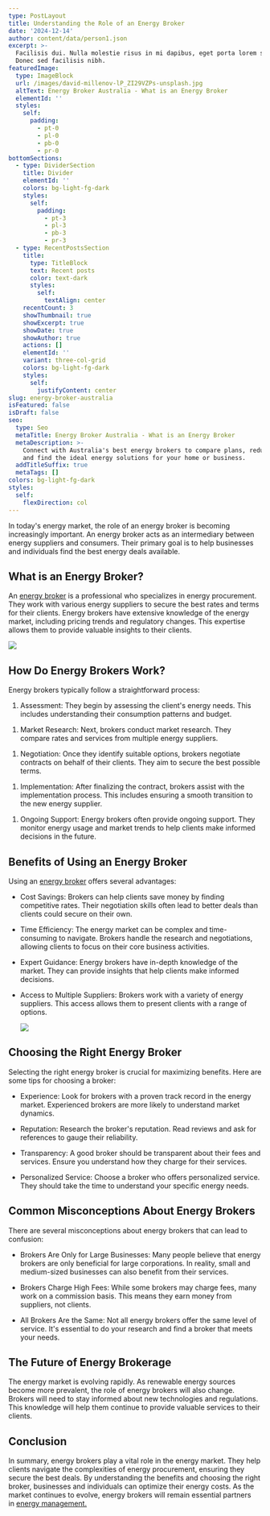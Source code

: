 ```yaml
---
type: PostLayout
title: Understanding the Role of an Energy Broker
date: '2024-12-14'
author: content/data/person1.json
excerpt: >-
  Facilisis dui. Nulla molestie risus in mi dapibus, eget porta lorem semper.
  Donec sed facilisis nibh.
featuredImage:
  type: ImageBlock
  url: /images/david-millenov-lP_ZI29VZPs-unsplash.jpg
  altText: Energy Broker Australia - What is an Energy Broker
  elementId: ''
  styles:
    self:
      padding:
        - pt-0
        - pl-0
        - pb-0
        - pr-0
bottomSections:
  - type: DividerSection
    title: Divider
    elementId: ''
    colors: bg-light-fg-dark
    styles:
      self:
        padding:
          - pt-3
          - pl-3
          - pb-3
          - pr-3
  - type: RecentPostsSection
    title:
      type: TitleBlock
      text: Recent posts
      color: text-dark
      styles:
        self:
          textAlign: center
    recentCount: 3
    showThumbnail: true
    showExcerpt: true
    showDate: true
    showAuthor: true
    actions: []
    elementId: ''
    variant: three-col-grid
    colors: bg-light-fg-dark
    styles:
      self:
        justifyContent: center
slug: energy-broker-australia
isFeatured: false
isDraft: false
seo:
  type: Seo
  metaTitle: Energy Broker Australia - What is an Energy Broker
  metaDescription: >-
    Connect with Australia's best energy brokers to compare plans, reduce costs,
    and find the ideal energy solutions for your home or business.
  addTitleSuffix: true
  metaTags: []
colors: bg-light-fg-dark
styles:
  self:
    flexDirection: col
---
```

In today's energy market, the role of an energy broker is becoming increasingly important. An energy broker acts as an intermediary between energy suppliers and consumers. Their primary goal is to help businesses and individuals find the best energy deals available.

## What is an Energy Broker?

An [energy broker](https://termina.io/) is a professional who specializes in energy procurement. They work with various energy suppliers to secure the best rates and terms for their clients. Energy brokers have extensive knowledge of the energy market, including pricing trends and regulatory changes. This expertise allows them to provide valuable insights to their clients.

![](https://thunderous-treacle-f156bd.netlify.app/images/pexels-rdne-7821498.jpg)

## How Do Energy Brokers Work?

Energy brokers typically follow a straightforward process:

1.  Assessment: They begin by assessing the client's energy needs. This includes understanding their consumption patterns and budget.

<!---->

1.  Market Research: Next, brokers conduct market research. They compare rates and services from multiple energy suppliers.

<!---->

1.  Negotiation: Once they identify suitable options, brokers negotiate contracts on behalf of their clients. They aim to secure the best possible terms.

<!---->

1.  Implementation: After finalizing the contract, brokers assist with the implementation process. This includes ensuring a smooth transition to the new energy supplier.

<!---->

1.  Ongoing Support: Energy brokers often provide ongoing support. They monitor energy usage and market trends to help clients make informed decisions in the future.

## Benefits of Using an Energy Broker

Using an [energy broker](https://termina.io/) offers several advantages:

*   Cost Savings: Brokers can help clients save money by finding competitive rates. Their negotiation skills often lead to better deals than clients could secure on their own.

<!---->

*   Time Efficiency: The energy market can be complex and time-consuming to navigate. Brokers handle the research and negotiations, allowing clients to focus on their core business activities.

<!---->

*   Expert Guidance: Energy brokers have in-depth knowledge of the market. They can provide insights that help clients make informed decisions.

<!---->

*   Access to Multiple Suppliers: Brokers work with a variety of energy suppliers. This access allows them to present clients with a range of options.

    ![](https://thunderous-treacle-f156bd.netlify.app/images/pexels-thisisengineering-19895880.jpg)

## Choosing the Right Energy Broker

Selecting the right energy broker is crucial for maximizing benefits. Here are some tips for choosing a broker:

*   Experience: Look for brokers with a proven track record in the energy market. Experienced brokers are more likely to understand market dynamics.

<!---->

*   Reputation: Research the broker's reputation. Read reviews and ask for references to gauge their reliability.

<!---->

*   Transparency: A good broker should be transparent about their fees and services. Ensure you understand how they charge for their services.

<!---->

*   Personalized Service: Choose a broker who offers personalized service. They should take the time to understand your specific energy needs.

## Common Misconceptions About Energy Brokers

There are several misconceptions about energy brokers that can lead to confusion:

*   Brokers Are Only for Large Businesses: Many people believe that energy brokers are only beneficial for large corporations. In reality, small and medium-sized businesses can also benefit from their services.

<!---->

*   Brokers Charge High Fees: While some brokers may charge fees, many work on a commission basis. This means they earn money from suppliers, not clients.

<!---->

*   All Brokers Are the Same: Not all energy brokers offer the same level of service. It's essential to do your research and find a broker that meets your needs.

## The Future of Energy Brokerage

The energy market is evolving rapidly. As renewable energy sources become more prevalent, the role of energy brokers will also change. Brokers will need to stay informed about new technologies and regulations. This knowledge will help them continue to provide valuable services to their clients.

## Conclusion

In summary, energy brokers play a vital role in the energy market. They help clients navigate the complexities of energy procurement, ensuring they secure the best deals. By understanding the benefits and choosing the right broker, businesses and individuals can optimize their energy costs. As the market continues to evolve, energy brokers will remain essential partners in [energy management.](https://termina.io/)
